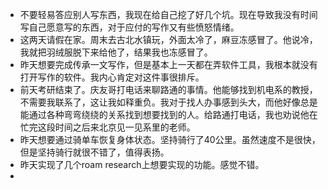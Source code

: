 - 不要轻易答应别人写东西，我现在给自己挖了好几个坑。现在导致我没有时间写自己愿意写的东西，对于应付的写作又有些愤怒情绪。
- 这两天请假在家。周末去古北水镇玩，外面太冷了，麻豆冻感冒了。他说冷，我就把羽绒服脱下来给他了，结果我也冻感冒了。
- 昨天想要完成传承一文写作，但是基本上一天都在弄软件工具，我根本就没有打开写作的软件。我内心肯定对这件事很排斥。
- 前天考研结束了。庆友哥打电话来聊路通的事情。他能够找到机电系的教授，不需要我联系了，这让我如释重负。我对于找人办事感到头大，而他好像总是能通过各种弯弯绕绕的关系找到想要找到的人。给路通打电话，我也劝说他在忙完这段时间之后来北京见一见系里的老师。
- 昨天想要通过骑单车恢复身体状态。坚持骑行了40公里。虽然速度不是很快，但是坚持骑行就很不错了，值得表扬。
- 昨天实现了几个roam research上想要实现的功能。感觉不错。
- 
